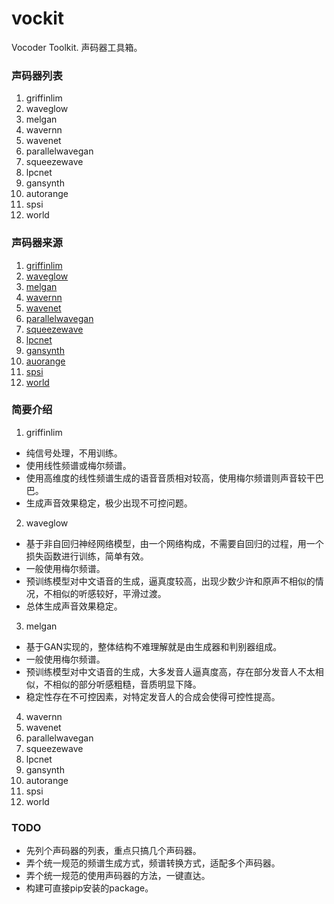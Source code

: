 # vockit
Vocoder Toolkit. 声码器工具箱。


### 声码器列表

1. griffinlim
2. waveglow
3. melgan
4. wavernn
5. wavenet
6. parallelwavegan
7. squeezewave
8. lpcnet
9. gansynth
10. autorange
11. spsi
12. world

### 声码器来源

1. [griffinlim](https://github.com/keithito/tacotron/tree/master/util)
2. [waveglow](https://github.com/NVIDIA/waveglow)
3. [melgan](https://github.com/descriptinc/melgan-neurips)
4. [wavernn](https://github.com/fatchord/WaveRNN)
5. [wavenet](https://github.com/r9y9/wavenet_vocoder)
6. [parallelwavegan](https://github.com/kan-bayashi/ParallelWaveGAN)
7. [squeezewave](https://github.com/tianrengao/SqueezeWave)
8. [lpcnet](https://github.com/mozilla/LPCNet)
9. [gansynth](https://github.com/ss12f32v/GANsynth-pytorch)
10. [auorange](https://github.com/Yablon/auorange)
11. [spsi](https://github.com/lonce/SPSI_Python)
12. [world](https://github.com/KuangDD/aukit)

### 简要介绍

1. griffinlim

- 纯信号处理，不用训练。
- 使用线性频谱或梅尔频谱。
- 使用高维度的线性频谱生成的语音音质相对较高，使用梅尔频谱则声音较干巴巴。
- 生成声音效果稳定，极少出现不可控问题。


2. waveglow

- 基于非自回归神经网络模型，由一个网络构成，不需要自回归的过程，用一个损失函数进行训练，简单有效。
- 一般使用梅尔频谱。
- 预训练模型对中文语音的生成，逼真度较高，出现少数少许和原声不相似的情况，不相似的听感较好，平滑过渡。
- 总体生成声音效果稳定。

3. melgan

- 基于GAN实现的，整体结构不难理解就是由生成器和判别器组成。
- 一般使用梅尔频谱。
- 预训练模型对中文语音的生成，大多发音人逼真度高，存在部分发音人不太相似，不相似的部分听感粗糙，音质明显下降。
- 稳定性存在不可控因素，对特定发音人的合成会使得可控性提高。

4. wavernn
5. wavenet
6. parallelwavegan
7. squeezewave
8. lpcnet
9. gansynth
10. autorange
11. spsi
12. world


### TODO
- 先列个声码器的列表，重点只搞几个声码器。
- 弄个统一规范的频谱生成方式，频谱转换方式，适配多个声码器。
- 弄个统一规范的使用声码器的方法，一键直达。
- 构建可直接pip安装的package。
